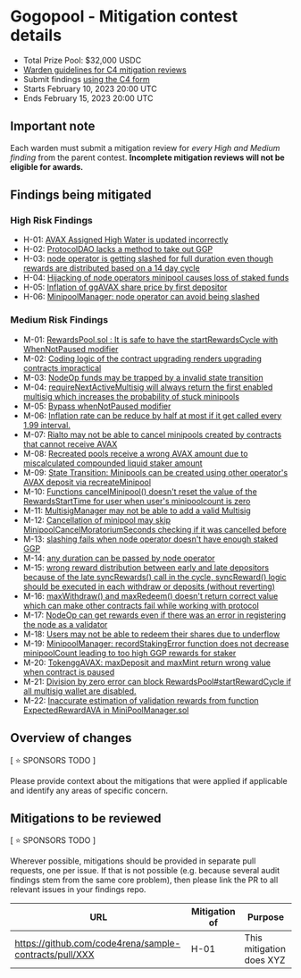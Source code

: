 # Gogopool - Mitigation contest details
- Total Prize Pool: $32,000 USDC
- [Warden guidelines for C4 mitigation reviews](https://code4rena.notion.site/Guidelines-for-Versus-mitigation-reviews-ed10fc5cfbf640bd8dcec66f38b343c4)
- Submit findings [using the C4 form](https://code4rena.com/contests/2023-02-gogopool-versus-mitigation-contest/submit)
- Starts February 10, 2023 20:00 UTC
- Ends February 15, 2023 20:00 UTC

## Important note 

Each warden must submit a mitigation review for *every High and Medium finding* from the parent contest. **Incomplete mitigation reviews will not be eligible for awards.**

## Findings being mitigated

### High Risk Findings
- H-01: [AVAX Assigned High Water is updated incorrectly](https://github.com/code-423n4/2022-12-gogopool-findings/issues/566)
- H-02: [ProtocolDAO lacks a method to take out GGP](https://github.com/code-423n4/2022-12-gogopool-findings/issues/532)
- H-03: [node operator is getting slashed for full duration even though rewards are distributed based on a 14 day cycle](https://github.com/code-423n4/2022-12-gogopool-findings/issues/493)
- H-04: [Hijacking of node operators minipool causes loss of staked funds](https://github.com/code-423n4/2022-12-gogopool-findings/issues/213)
- H-05: [Inflation of ggAVAX share price by first depositor](https://github.com/code-423n4/2022-12-gogopool-findings/issues/209)
- H-06: [MinipoolManager: node operator can avoid being slashed](https://github.com/code-423n4/2022-12-gogopool-findings/issues/136)

### Medium Risk Findings
- M-01: [RewardsPool.sol : It is safe to have the startRewardsCycle with WhenNotPaused modifier](https://github.com/code-423n4/2022-12-gogopool-findings/issues/823)
- M-02: [Coding logic of the contract upgrading renders upgrading contracts impractical](https://github.com/code-423n4/2022-12-gogopool-findings/issues/742)
- M-03: [NodeOp funds may be trapped by a invalid state transition](https://github.com/code-423n4/2022-12-gogopool-findings/issues/723)
- M-04: [requireNextActiveMultisig will always return the first enabled multisig which increases the probability of stuck minipools](https://github.com/code-423n4/2022-12-gogopool-findings/issues/702)
- M-05: [Bypass whenNotPaused modifier](https://github.com/code-423n4/2022-12-gogopool-findings/issues/673)
- M-06: [Inflation rate can be reduce by half at most if it get called every 1.99 interval.](https://github.com/code-423n4/2022-12-gogopool-findings/issues/648)
- M-07: [Rialto may not be able to cancel minipools created by contracts that cannot receive AVAX](https://github.com/code-423n4/2022-12-gogopool-findings/issues/623)
- M-08: [Recreated pools receive a wrong AVAX amount due to miscalculated compounded liquid staker amount](https://github.com/code-423n4/2022-12-gogopool-findings/issues/620)
- M-09: [State Transition: Minipools can be created using other operator's AVAX deposit via recreateMinipool](https://github.com/code-423n4/2022-12-gogopool-findings/issues/569)
- M-10: [Functions cancelMinipool() doesn't reset the value of the RewardsStartTime for user when user's minipoolcount is zero](https://github.com/code-423n4/2022-12-gogopool-findings/issues/555)
- M-11: [MultisigManager may not be able to add a valid Multisig](https://github.com/code-423n4/2022-12-gogopool-findings/issues/521)
- M-12: [Cancellation of minipool may skip MinipoolCancelMoratoriumSeconds checking if it was cancelled before](https://github.com/code-423n4/2022-12-gogopool-findings/issues/519)
- M-13: [slashing fails when node operator doesn't have enough staked GGP](https://github.com/code-423n4/2022-12-gogopool-findings/issues/494)
- M-14: [any duration can be passed by node operator](https://github.com/code-423n4/2022-12-gogopool-findings/issues/492)
- M-15: [wrong reward distribution between early and late depositors because of the late syncRewards() call in the cycle, syncReward() logic should be executed in each withdraw or deposits (without reverting)](https://github.com/code-423n4/2022-12-gogopool-findings/issues/478)
- M-16: [maxWithdraw() and maxRedeem() doesn't return correct value which can make other contracts fail while working with protocol](https://github.com/code-423n4/2022-12-gogopool-findings/issues/476)
- M-17: [NodeOp can get rewards even if there was an error in registering the node as a validator](https://github.com/code-423n4/2022-12-gogopool-findings/issues/471)
- M-18: [Users may not be able to redeem their shares due to underflow](https://github.com/code-423n4/2022-12-gogopool-findings/issues/317)
- M-19: [MinipoolManager: recordStakingError function does not decrease minipoolCount leading to too high GGP rewards for staker](https://github.com/code-423n4/2022-12-gogopool-findings/issues/235)
- M-20: [TokenggAVAX: maxDeposit and maxMint return wrong value when contract is paused](https://github.com/code-423n4/2022-12-gogopool-findings/issues/144)
- M-21: [Division by zero error can block RewardsPool#startRewardCycle if all multisig wallet are disabled.](https://github.com/code-423n4/2022-12-gogopool-findings/issues/143)
- M-22: [Inaccurate estimation of validation rewards from function ExpectedRewardAVA in MiniPoolManager.sol](https://github.com/code-423n4/2022-12-gogopool-findings/issues/122)

## Overview of changes

[ ⭐️ SPONSORS TODO ]

Please provide context about the mitigations that were applied if applicable and identify any areas of specific concern.

## Mitigations to be reviewed

[ ⭐️ SPONSORS TODO ]

Wherever possible, mitigations should be provided in separate pull requests, one per issue. If that is not possible (e.g. because several audit findings stem from the same core problem), then please link the PR to all relevant issues in your findings repo. 

| URL | Mitigation of | Purpose | 
| ----------- | ------------- | ----------- |
| https://github.com/code4rena/sample-contracts/pull/XXX | H-01 | This mitigation does XYZ | 

